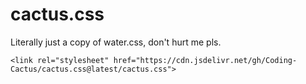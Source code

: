 # cactus.css

Literally just a copy of water.css, don't hurt me pls.


`<link rel="stylesheet" href="https://cdn.jsdelivr.net/gh/Coding-Cactus/cactus.css@latest/cactus.css">`
